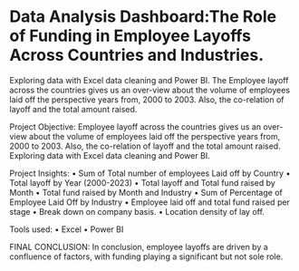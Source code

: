 # Data Analysis Dashboard:The Role of Funding in Employee Layoffs Across Countries and Industries.
Exploring data with Excel data cleaning  and Power BI. 
The Employee layoff across the countries gives us an over-view about the volume of employees laid off the perspective years from, 2000 to 2003. Also, the co-relation of layoff and the total amount raised.

 Project Objective:
 Employee layoff across the countries gives us an over-view about the volume of employees laid off the perspective years from, 2000 to 2003. 
 Also, the co-relation of layoff and the total amount raised. Exploring data with Excel data cleaning and Power BI.

Project Insights:
•	Sum of Total number of employees Laid off by Country
•	Total layoff by Year (2000-2023)
•	Total layoff and Total fund raised by Month
•	Total fund raised by Month and Industry
•	Sum of Percentage of Employee Laid Off by Industry
•	Employee laid off and total fund raised per stage
•	Break down on company basis.
•	Location density of lay off.

Tools used:
•	Excel
•	Power BI

FINAL CONCLUSION:
In conclusion, employee layoffs are driven by a confluence of factors, with funding playing a significant but not sole role.
